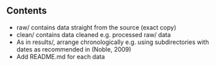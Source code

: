 # 

## Contents
  - raw/ contains data straight from the source (exact copy)
  - clean/ contains data cleaned e.g. processed raw/ data
  - As in results/, arrange chronologically e.g. using subdirectories with dates as recommended in (Noble, 2009)
  - Add README.md for each data